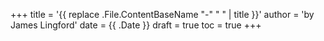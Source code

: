 +++
title = '{{ replace .File.ContentBaseName "-" " " | title }}'
author = 'by James Lingford'
date = {{ .Date }}
draft = true
toc = true
+++
